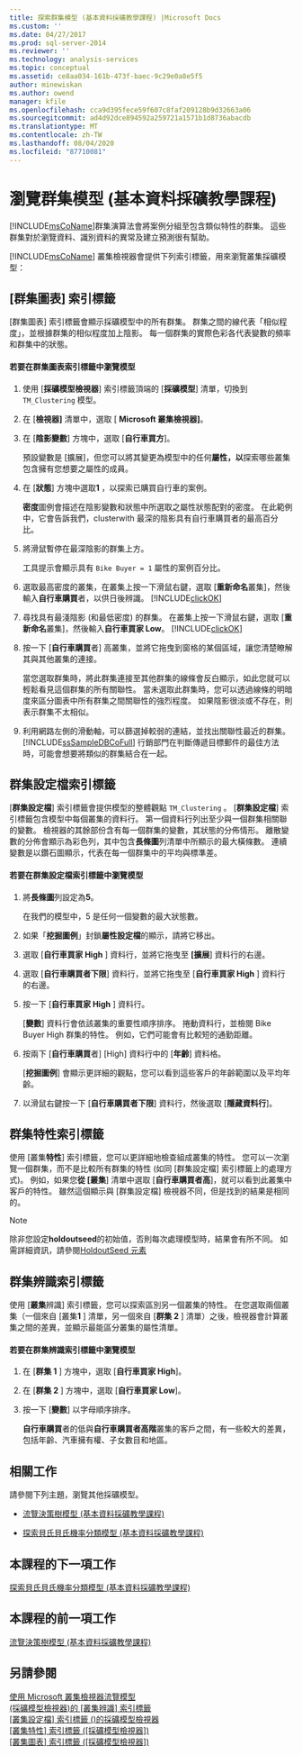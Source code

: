 ```yaml
---
title: 探索群集模型 (基本資料採礦教學課程) |Microsoft Docs
ms.custom: ''
ms.date: 04/27/2017
ms.prod: sql-server-2014
ms.reviewer: ''
ms.technology: analysis-services
ms.topic: conceptual
ms.assetid: ce8aa034-161b-473f-baec-9c29e0a8e5f5
author: minewiskan
ms.author: owend
manager: kfile
ms.openlocfilehash: cca9d395fece59f607c8faf209128b9d32663a06
ms.sourcegitcommit: ad4d92dce894592a259721a1571b1d8736abacdb
ms.translationtype: MT
ms.contentlocale: zh-TW
ms.lasthandoff: 08/04/2020
ms.locfileid: "87710081"
---
```

# <a name="exploring-the-clustering-model-basic-data-mining-tutorial"></a>瀏覽群集模型 (基本資料採礦教學課程)
  [!INCLUDE[msCoName](../includes/msconame-md.md)]群集演算法會將案例分組至包含類似特性的群集。 這些群集對於瀏覽資料、識別資料的異常及建立預測很有幫助。  
  
 [!INCLUDE[msCoName](../includes/msconame-md.md)] 叢集檢視器會提供下列索引標籤，用來瀏覽叢集採礦模型：  
  

  
##  <a name="cluster-diagram-tab"></a><a name="ClusterDiagramTab"></a>[群集圖表] 索引標籤  
 [群集圖表] 索引標籤會顯示採礦模型中的所有群集。 群集之間的線代表「相似程度」，並根據群集的相似程度加上陰影。 每一個群集的實際色彩各代表變數的頻率和群集中的狀態。  
  
#### <a name="to-explore-the-model-in-the-cluster-diagram-tab"></a>若要在群集圖表索引標籤中瀏覽模型  
  
1.  使用 [**採礦模型檢視器**] 索引標籤頂端的 [**採礦模型**] 清單，切換到 `TM_Clustering` 模型。  
  
2.  在 [**檢視器]** 清單中，選取 [ **Microsoft 叢集檢視器]**。  
  
3.  在 [**陰影變數**] 方塊中，選取 [**自行車買方**]。  
  
     預設變數是 [擴展]，但您可以將其變更為模型中的任何**屬性，以**探索哪些叢集包含擁有您想要之屬性的成員。  
  
4.  在 [**狀態**] 方塊中選取**1** ，以探索已購買自行車的案例。  
  
     **密度**圖例會描述在陰影變數和狀態中所選取之屬性狀態配對的密度。 在此範例中，它會告訴我們，clusterwith 最深的陰影具有自行車購買者的最高百分比。  
  
5.  將滑鼠暫停在最深陰影的群集上方。  
  
     工具提示會顯示具有 `Bike Buyer = 1` 屬性的案例百分比。  
  
6.  選取最高密度的叢集，在叢集上按一下滑鼠右鍵，選取 [**重新命名**叢集]，然後輸入**自行車購買**者，以供日後辨識。 [!INCLUDE[clickOK](../includes/clickok-md.md)]  
  
7.  尋找具有最淺陰影 (和最低密度) 的群集。 在叢集上按一下滑鼠右鍵，選取 [**重新命名**叢集]，然後輸入**自行車買家 Low**。 [!INCLUDE[clickOK](../includes/clickok-md.md)]  
  
8.  按一下 [**自行車購買**者] 高叢集，並將它拖曳到窗格的某個區域，讓您清楚瞭解其與其他叢集的連接。  
  
     當您選取群集時，將此群集連接至其他群集的線條會反白顯示，如此您就可以輕鬆看見這個群集的所有關聯性。 當未選取此群集時，您可以透過線條的明暗度來區分圖表中所有群集之間關聯性的強烈程度。 如果陰影很淡或不存在，則表示群集不太相似。  
  
9. 利用網路左側的滑動軸，可以篩選掉較弱的連結，並找出關聯性最近的群集。 [!INCLUDE[ssSampleDBCoFull](../includes/sssampledbcofull-md.md)] 行銷部門在判斷傳遞目標郵件的最佳方法時，可能會想要將類似的群集結合在一起。  
  

  
##  <a name="cluster-profiles-tab"></a><a name="ClusterProfilesTab"></a>群集設定檔索引標籤  
 [**群集設定檔**] 索引標籤會提供模型的整體觀點 `TM_Clustering` 。 [**群集設定檔**] 索引標籤包含模型中每個叢集的資料行。 第一個資料行列出至少與一個群集相關聯的變數。 檢視器的其餘部份含有每一個群集的變數，其狀態的分佈情形。 離散變數的分佈會顯示為彩色列，其中包含**長條圖**列清單中所顯示的最大橫條數。 連續變數是以鑽石圖顯示，代表在每一個群集中的平均與標準差。  
  
#### <a name="to-explore-the-model-in-the-cluster-profiles-tab"></a>若要在群集設定檔索引標籤中瀏覽模型  
  
1.  將**長條圖**列設定為**5**。  
  
     在我們的模型中，5 是任何一個變數的最大狀態數。  
  
2.  如果「**挖掘圖例**」封鎖**屬性設定檔**的顯示，請將它移出。  
  
3.  選取 [**自行車買家 High** ] 資料行，並將它拖曳至 **[擴展**] 資料行的右邊。  
  
4.  選取 [**自行車購買者下限**] 資料行，並將它拖曳至 [**自行車買家 High** ] 資料行的右邊。  
  
5.  按一下 [**自行車買家 High** ] 資料行。  
  
     [**變數**] 資料行會依該叢集的重要性順序排序。 捲動資料行，並檢閱 Bike Buyer High 群集的特性。 例如，它們可能會有比較短的通勤距離。  
  
6.  按兩下 [**自行車購買**者] [High] 資料行中的 [**年齡**] 資料格。  
  
     [**挖掘圖例**] 會顯示更詳細的觀點，您可以看到這些客戶的年齡範圍以及平均年齡。  
  
7.  以滑鼠右鍵按一下 [**自行車購買者下限**] 資料行，然後選取 [**隱藏資料行**]。  
  

  
##  <a name="cluster-characteristics-tab"></a><a name="ClusterCharacteristicsTab"></a>群集特性索引標籤  
 使用 [叢集**特性**] 索引標籤，您可以更詳細地檢查組成叢集的特性。 您可以一次瀏覽一個群集，而不是比較所有群集的特性 (如同 [群集設定檔] 索引標籤上的處理方式)。 例如，如果您**從 [叢集**] 清單中選取 [**自行車購買者高**]，就可以看到此叢集中客戶的特性。 雖然這個顯示與 [群集設定檔] 檢視器不同，但是找到的結果是相同的。  
  
> [!NOTE]  
>  除非您設定**holdoutseed**的初始值，否則每次處理模型時，結果會有所不同。 如需詳細資訊，請參閱[HoldoutSeed 元素](https://docs.microsoft.com/bi-reference/assl/properties/holdoutseed-element)  
  

  
##  <a name="cluster-discrimination-tab"></a><a name="ClusterDiscriminationTab"></a>群集辨識索引標籤  
 使用 [**叢集**辨識] 索引標籤，您可以探索區別另一個叢集的特性。 在您選取兩個叢集（一個來自 [叢集**1** ] 清單，另一個來自 [**群集 2** ] 清單）之後，檢視器會計算叢集之間的差異，並顯示最能區分叢集的屬性清單。  
  
#### <a name="to-explore-the-model-in-the-cluster-discrimination-tab"></a>若要在群集辨識索引標籤中瀏覽模型  
  
1.  在 [**群集 1** ] 方塊中，選取 [**自行車買家 High**]。  
  
2.  在 [**群集 2** ] 方塊中，選取 [**自行車買家 Low**]。  
  
3.  按一下 [**變數**] 以字母順序排序。  
  
     **自行車購買**者的低與**自行車購買者高階**叢集的客戶之間，有一些較大的差異，包括年齡、汽車擁有權、子女數目和地區。  
  
## <a name="related-tasks"></a>相關工作  
 請參閱下列主題，瀏覽其他採礦模型。  
  
-   [流覽決策樹模型 &#40;基本資料採礦教學課程&#41;](../../2014/tutorials/exploring-the-decision-tree-model-basic-data-mining-tutorial.md)  
  
-   [探索貝氏貝氏機率分類模型 &#40;基本資料採礦教學課程&#41;](../../2014/tutorials/exploring-the-naive-bayes-model-basic-data-mining-tutorial.md)  
  
## <a name="next-task-in-lesson"></a>本課程的下一項工作  
 [探索貝氏貝氏機率分類模型 &#40;基本資料採礦教學課程&#41;](../../2014/tutorials/exploring-the-naive-bayes-model-basic-data-mining-tutorial.md)  
  
## <a name="previous-task-in-lesson"></a>本課程的前一項工作  
 [流覽決策樹模型 &#40;基本資料採礦教學課程&#41;](../../2014/tutorials/exploring-the-decision-tree-model-basic-data-mining-tutorial.md)  
  
## <a name="see-also"></a>另請參閱  
 [使用 Microsoft 叢集檢視器流覽模型](../../2014/analysis-services/data-mining/browse-a-model-using-the-microsoft-cluster-viewer.md)   
 [&#40;採礦模型檢視器&#41;的 [叢集辨識] 索引標籤](../../2014/analysis-services/cluster-discrimination-tab-mining-model-viewer.md)   
 [[叢集設定檔] 索引標籤 &#40;&#41;的採礦模型檢視器](../../2014/analysis-services/cluster-profiles-tab-mining-model-viewer.md)   
 [[叢集特性] 索引標籤 &#40;[採礦模型檢視器]&#41;](../../2014/analysis-services/cluster-characteristics-tab-mining-model-viewer.md)   
 [[叢集圖表] 索引標籤 &#40;[採礦模型檢視器]&#41;](../../2014/analysis-services/cluster-diagram-tab-mining-model-viewer.md)  
  
  
